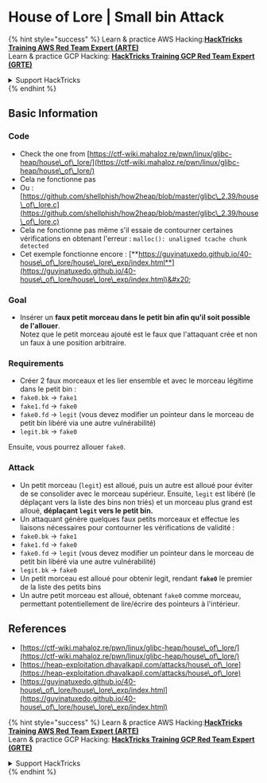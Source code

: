 # House of Lore | Small bin Attack

{% hint style="success" %}
Learn & practice AWS Hacking:<img src="/.gitbook/assets/arte.png" alt="" data-size="line">[**HackTricks Training AWS Red Team Expert (ARTE)**](https://training.hacktricks.xyz/courses/arte)<img src="/.gitbook/assets/arte.png" alt="" data-size="line">\
Learn & practice GCP Hacking: <img src="/.gitbook/assets/grte.png" alt="" data-size="line">[**HackTricks Training GCP Red Team Expert (GRTE)**<img src="/.gitbook/assets/grte.png" alt="" data-size="line">](https://training.hacktricks.xyz/courses/grte)

<details>

<summary>Support HackTricks</summary>

* Check the [**subscription plans**](https://github.com/sponsors/carlospolop)!
* **Join the** 💬 [**Discord group**](https://discord.gg/hRep4RUj7f) or the [**telegram group**](https://t.me/peass) or **follow** us on **Twitter** 🐦 [**@hacktricks\_live**](https://twitter.com/hacktricks\_live)**.**
* **Share hacking tricks by submitting PRs to the** [**HackTricks**](https://github.com/carlospolop/hacktricks) and [**HackTricks Cloud**](https://github.com/carlospolop/hacktricks-cloud) github repos.

</details>
{% endhint %}

## Basic Information

### Code

* Check the one from [https://ctf-wiki.mahaloz.re/pwn/linux/glibc-heap/house\_of\_lore/](https://ctf-wiki.mahaloz.re/pwn/linux/glibc-heap/house\_of\_lore/)
* Cela ne fonctionne pas
* Ou : [https://github.com/shellphish/how2heap/blob/master/glibc\_2.39/house\_of\_lore.c](https://github.com/shellphish/how2heap/blob/master/glibc\_2.39/house\_of\_lore.c)
* Cela ne fonctionne pas même s'il essaie de contourner certaines vérifications en obtenant l'erreur : `malloc(): unaligned tcache chunk detected`
* Cet exemple fonctionne encore : [**https://guyinatuxedo.github.io/40-house\_of\_lore/house\_lore\_exp/index.html**](https://guyinatuxedo.github.io/40-house\_of\_lore/house\_lore\_exp/index.html)&#x20;

### Goal

* Insérer un **faux petit morceau dans le petit bin afin qu'il soit possible de l'allouer**.\
Notez que le petit morceau ajouté est le faux que l'attaquant crée et non un faux à une position arbitraire.

### Requirements

* Créer 2 faux morceaux et les lier ensemble et avec le morceau légitime dans le petit bin :
* `fake0.bk` -> `fake1`
* `fake1.fd` -> `fake0`
* `fake0.fd` -> `legit` (vous devez modifier un pointeur dans le morceau de petit bin libéré via une autre vulnérabilité)
* `legit.bk` -> `fake0`

Ensuite, vous pourrez allouer `fake0`.

### Attack

* Un petit morceau (`legit`) est alloué, puis un autre est alloué pour éviter de se consolider avec le morceau supérieur. Ensuite, `legit` est libéré (le déplaçant vers la liste des bins non triés) et un morceau plus grand est alloué, **déplaçant `legit` vers le petit bin.**
* Un attaquant génère quelques faux petits morceaux et effectue les liaisons nécessaires pour contourner les vérifications de validité :
* `fake0.bk` -> `fake1`
* `fake1.fd` -> `fake0`
* `fake0.fd` -> `legit` (vous devez modifier un pointeur dans le morceau de petit bin libéré via une autre vulnérabilité)
* `legit.bk` -> `fake0`
* Un petit morceau est alloué pour obtenir legit, rendant **`fake0`** le premier de la liste des petits bins
* Un autre petit morceau est alloué, obtenant `fake0` comme morceau, permettant potentiellement de lire/écrire des pointeurs à l'intérieur.

## References

* [https://ctf-wiki.mahaloz.re/pwn/linux/glibc-heap/house\_of\_lore/](https://ctf-wiki.mahaloz.re/pwn/linux/glibc-heap/house\_of\_lore/)
* [https://heap-exploitation.dhavalkapil.com/attacks/house\_of\_lore](https://heap-exploitation.dhavalkapil.com/attacks/house\_of\_lore)
* [https://guyinatuxedo.github.io/40-house\_of\_lore/house\_lore\_exp/index.html](https://guyinatuxedo.github.io/40-house\_of\_lore/house\_lore\_exp/index.html)

{% hint style="success" %}
Learn & practice AWS Hacking:<img src="/.gitbook/assets/arte.png" alt="" data-size="line">[**HackTricks Training AWS Red Team Expert (ARTE)**](https://training.hacktricks.xyz/courses/arte)<img src="/.gitbook/assets/arte.png" alt="" data-size="line">\
Learn & practice GCP Hacking: <img src="/.gitbook/assets/grte.png" alt="" data-size="line">[**HackTricks Training GCP Red Team Expert (GRTE)**<img src="/.gitbook/assets/grte.png" alt="" data-size="line">](https://training.hacktricks.xyz/courses/grte)

<details>

<summary>Support HackTricks</summary>

* Check the [**subscription plans**](https://github.com/sponsors/carlospolop)!
* **Join the** 💬 [**Discord group**](https://discord.gg/hRep4RUj7f) or the [**telegram group**](https://t.me/peass) or **follow** us on **Twitter** 🐦 [**@hacktricks\_live**](https://twitter.com/hacktricks\_live)**.**
* **Share hacking tricks by submitting PRs to the** [**HackTricks**](https://github.com/carlospolop/hacktricks) and [**HackTricks Cloud**](https://github.com/carlospolop/hacktricks-cloud) github repos.

</details>
{% endhint %}
